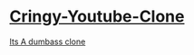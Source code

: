 # [Cringy-Youtube-Clone](http://codewhiteweb.cf/Cringy-Youtube-Clone/)

[Its A dumbass clone](http://codewhiteweb.cf/Cringy-Youtube-Clone/)
